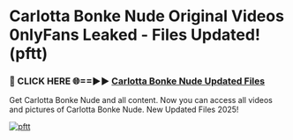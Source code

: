 # Carlotta Bonke Nude Original Videos 0nlyFans Leaked - Files Updated! (pftt)

<h3>🔴 CLICK HERE 🌐==►► <a href="https://tinyurl.com/4mcuefdz" rel="nofollow">Carlotta Bonke Nude Updated Files</a></h3>

Get Carlotta Bonke Nude and all content. Now you can access all videos and pictures of Carlotta Bonke Nude. New Updated Files 2025!

[![pftt](https://i.imgur.com/StAQSOY.gif)](https://tinyurl.com/4mcuefdz)
